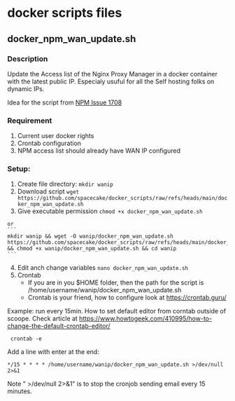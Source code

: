 # docker scripts files

## docker_npm_wan_update.sh

### Description
Update the Access list of the Nginx Proxy Manager in a docker container with the latest public IP. Especialy usuful for all the Self hosting folks on dynamic IPs.

Idea for the script from [NPM Issue 1708](https://github.com/NginxProxyManager/nginx-proxy-manager/issues/1708#issuecomment-1975058359)

### Requirement
  1. Current user docker rights
  2. Crontab configuration
  3. NPM access list should already have WAN IP configured

### Setup:
  1. Create file directory: `mkdir wanip`
  2. Download script `wget https://github.com/spacecake/docker_scripts/raw/refs/heads/main/docker_npm_wan_update.sh`
  3. Give executable permission `chmod +x docker_npm_wan_update.sh`

    or
    ```
    mkdir wanip && wget -O wanip/docker_npm_wan_update.sh https://github.com/spacecake/docker_scripts/raw/refs/heads/main/docker_npm_wan_update.sh && chmod +x wanip/docker_npm_wan_update.sh && cd wanip
    ```
  4. Edit anch change variables
     ``` nano docker_npm_wan_update.sh ```
  5. Crontab
     * If you are in you $HOME folder, then the path for the script is /home/username/wanip/docker_npm_wan_update.sh
     * Crontab is your friend, how to configure look at https://crontab.guru/
     
   Example: run every 15min. How to set default editor from corntab outside of scoope. Check article at  https://www.howtogeek.com/410995/how-to-change-the-default-crontab-editor/
   
   ``` crontab -e```
   
   Add a line with enter at the end:
   
   ```*/15 * * * * /home/username/wanip/docker_npm_wan_update.sh >/dev/null 2>&1```
   
   Note " >/dev/null 2>&1" is to stop the cronjob sending email every 15 minutes.

